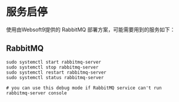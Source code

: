 # 服务启停

使用由Websoft9提供的 RabbitMQ 部署方案，可能需要用到的服务如下：

## RabbitMQ

```shell
sudo systemctl start rabbitmq-server
sudo systemctl stop rabbitmq-server
sudo systemctl restart rabbitmq-server
sudo systemctl status rabbitmq-server

# you can use this debug mode if RabbitMQ service can't run
rabbitmq-server console
```